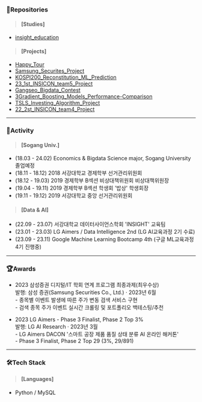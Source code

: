 ### 💼Repositories
> #### [Studies]
- [insight_education](https://github.com/junhyeok1002/insight_education.git)

> #### [Projects]
- [Happy_Tour](https://github.com/junhyeok1002/Happy_Tour.git)
- [Samsung_Securites_Project](https://github.com/junhyeok1002/Samsung_Securites_Project.git)
- [KOSPI200_Reconstitution_ML_Prediction](https://github.com/junhyeok1002/KOSPI200_Reconstitution_ML_Prediction.git)
- [23_1st_INSICON_team5_Project](https://github.com/junhyeok1002/23_1st_INSICON_team5_Project.git)
- [Gangseo_Bigdata_Contest](https://github.com/junhyeok1002/Gangseo_Bigdata_Contest.git)
- [3Gradient_Boosting_Models_Performance-Comparison](https://github.com/junhyeok1002/3Gradient_Boosting_Models_Performance-Comparison.git)
- [TSLS_Investing_Algorithm_Project](https://github.com/junhyeok1002/TSLS_Investing_Algorithm_Project.git)
- [22_2st_INSICON_team4_Project](https://github.com/junhyeok1002/22_2st_INSICON_team4_Project.git)
---

### 📢Activity
> #### [Sogang Univ.]
- (18.03 - 24.02) Economics & Bigdata Science major, Sogang University 졸업예정
- (18.11 - 18.12) 2018 서강대학교 경제학부 선거관리위원회
- (18.12 - 19.03) 2019 경제학부 B섹션 비상대책위원회 비상대책위원장
- (19.04 - 19.11) 2019 경제학부 B섹션 학생회 '밥상' 학생회장
- (19.11 - 19.12) 2019 서강대학교 중앙 선거관리위원회

> #### [Data & AI]
- (22.09 - 23.07) 서강대학교 데이터사이언스학회 'INSIGHT' 교육팀
- (23.01 - 23.03) LG Aimers / Data Intelligence 2nd (LG AI교육과정 2기 수료)
- (23.09 - 23.11) Google Machine Learning Bootcamp 4th (구글 ML교육과정 4기 진행중)
---

### 🏆Awards
- 2023 삼성증권 디지털/IT 학회 연계 프로그램 최종과제(최우수상)
<br> 발행: 삼성 증권(Samsung Securities Co., Ltd.) · 2023년 6월
<br> - 종목별 이벤트 발생에 따른 주가 변동 검색 서비스 구현
<br> - 검색 종목 주가 이벤트 실시간 크롤링 및 포트폴리오 백테스팅/추천

- 2023 LG Aimers - Phase 3 Finalist, Phase 2 Top 3%
<br> 발행: LG AI Research · 2023년 3월
<br> - LG Aimers DACON '스마트 공장 제품 품질 상태 분류 AI 온라인 해커톤'
<br> - Phase 3 Finalist, Phase 2 Top 29 (3%, 29/891)
---
### 🛠Tech Stack
> #### [Languages]
- Python / MySQL
